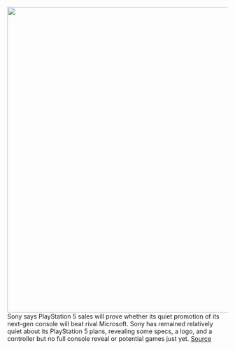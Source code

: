 <img src='https://cdn.vox-cdn.com/thumbor/MJyCfm17XViRdNZjugmUQlH8sWw=/0x0:1387x712/1200x800/filters:focal(584x246:804x466)/cdn.vox-cdn.com/uploads/chorus_image/image/66790717/sony_ps5_logo.0.jpg' width='700px' /><br/>
Sony says PlayStation 5 sales will prove whether its quiet promotion of its next-gen console will beat rival Microsoft. Sony has remained relatively quiet about its PlayStation 5 plans, revealing some specs, a logo, and a controller but no full console reveal or potential games just yet.
<a href='https://www.theverge.com/2020/5/13/21257068/sony-ps5-sales-xbox-series-x-comparison-next-gen-promotion'> Source <a/>